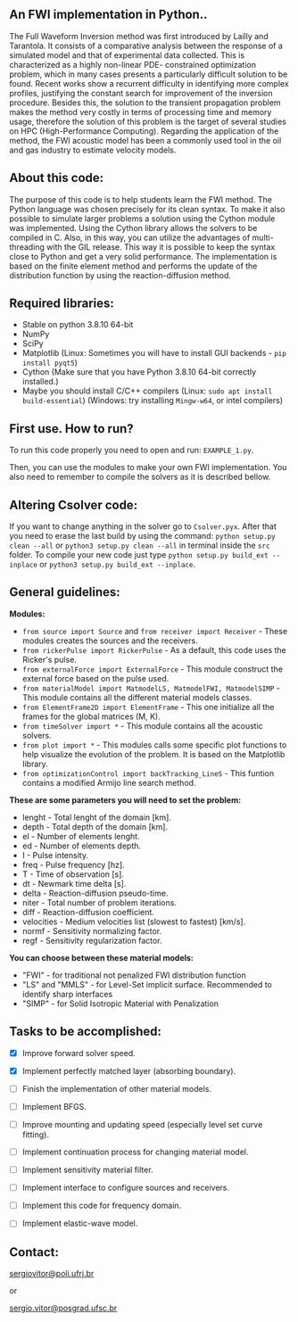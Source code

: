 ## An FWI implementation in Python..

The Full Waveform Inversion method was first introduced by Lailly and Tarantola. It consists of a comparative analysis between the response of a simulated model and that of experimental data collected. This is characterized as a highly non-linear PDE- constrained optimization problem, which in many cases presents a particularly difficult solution to be found. Recent works show a recurrent difficulty in identifying more complex profiles, justifying the constant search for improvement of the inversion procedure. Besides this, the solution to the transient propagation problem makes the method very costly in terms of processing time and memory usage, therefore the solution of this problem is the target of several studies on HPC (High-Performance Computing). Regarding the application of the method, the FWI acoustic model has been a commonly used tool in the oil and gas industry to estimate velocity models.

## About this code:

The purpose of this code is to help students learn the FWI method. The Python language was chosen precisely for its clean syntax. To make it also possible to simulate larger problems a solution using the Cython module was implemented. Using the Cython library allows the solvers to be compiled in C. Also, in this way, you can utilize the advantages of multi-threading with the GIL release. This way it is possible to keep the syntax close to Python and get a very solid performance. The implementation is based on the finite element method and performs the update of the distribution function by using the reaction-diffusion method. 

## Required libraries:
- Stable on python 3.8.10 64-bit
- NumPy
- SciPy
- Matplotlib (Linux: Sometimes you will have to install GUI backends -  ```pip install pyqt5```)
- Cython (Make sure that you have Python 3.8.10 64-bit correctly installed.)
- Maybe you should install C/C++ compilers (Linux: ```sudo apt install build-essential```) (Windows: try installing ```Mingw-w64```, or intel compilers)

## First use. How to run?

To run this code properly you need to open and run: ```EXAMPLE_1.py```. 

Then, you can use the modules to make your own FWI implementation. You also need to remember to compile the solvers as it is described bellow.

## Altering Csolver code:
If you want to change anything in the solver go to ```Csolver.pyx```. After that you need to erase the last build by using the command: ```python setup.py clean --all``` or ```python3 setup.py clean --all``` in terminal inside the ```src``` folder. To compile your new code just type ```python setup.py build_ext --inplace``` or ```python3 setup.py build_ext --inplace```.

## General guidelines:

**Modules:**

- ```from source import Source``` and ```from receiver import Receiver``` - These modules creates the sources and the receivers.
- ```from rickerPulse import RickerPulse``` - As a default, this code uses the Ricker's pulse.
- ```from externalForce import ExternalForce``` - This module construct the external force based on the pulse used.
- ```from materialModel import MatmodelLS, MatmodelFWI, MatmodelSIMP``` - This module contains all the different material models classes.
- ```from ElementFrame2D import ElementFrame``` - This one initialize all the frames for the global matrices (M, K).
- ```from timeSolver import *``` - This module contains all the acoustic solvers.
- ```from plot import *``` - This modules calls some specific plot functions to help visualize the evolution of the problem. It is based on the Matplotlib library.
- ```from optimizationControl import backTracking_LineS``` - This funtion contains a modified Armijo line search method.

**These are some parameters you will need to set the problem:**

- lenght - Total lenght of the domain [km].
- depth  - Total depth of the domain [km].
- el - Number of elements lenght.
- ed - Number of elements depth.
- I - Pulse intensity.
- freq - Pulse frequency [hz].
- T - Time of observation [s].
- dt - Newmark time delta [s].
- delta - Reaction-diffusion pseudo-time.
- niter - Total number of problem iterations.
- diff - Reaction-diffusion coefficient.
- velocities - Medium velocities list (slowest to fastest) [km/s].
- normf - Sensitivity normalizing factor.
- regf  - Sensitivity regularization factor.

**You can choose between these material models:**

- "FWI"  - for traditional not penalized FWI distribution function
- "LS" and "MMLS"  - for Level-Set implicit surface. Recommended to identify sharp interfaces
- "SIMP" - for Solid Isotropic Material with Penalization



## Tasks to be accomplished:

- [x] Improve forward solver speed.
- [x] Implement perfectly matched layer (absorbing boundary).
- [ ] Finish the implementation of other material models.
- [ ] Implement BFGS.
- [ ] Improve mounting and updating speed (especially level set curve fitting).
- [ ] Implement continuation process for changing material model. 
- [ ] Implement sensitivity material filter.
- [ ] Implement interface to configure sources and receivers.
- [ ] Implement this code for frequency domain.
- [ ] Implement elastic-wave model.


## Contact:

sergiovitor@poli.ufrj.br

or

sergio.vitor@posgrad.ufsc.br











